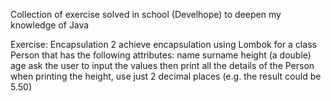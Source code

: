 Collection of exercise solved in school (Develhope) to deepen my knowledge of Java

Exercise: Encapsulation 2
achieve encapsulation using Lombok for a class Person that has the following attributes:
name
surname
height (a double)
age
ask the user to input the values
then print all the details of the Person
when printing the height, use just 2 decimal places (e.g. the result could be 5.50)
